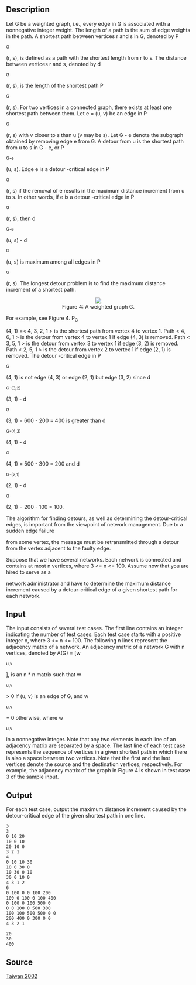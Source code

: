 <h2>Description</h2><p>Let G be a weighted graph, i.e., every edge in G is associated with a nonnegative integer weight. The length of a path is the sum of edge weights in the path. A shortest path between vertices r and s in G, denoted by P</p><sub>G</sub><p>(r, s), is defined as a path with the shortest length from r to s. The distance between vertices r and s, denoted by d</p><sub>G</sub><p>(r, s), is the length of the shortest path P</p><sub>G</sub><p>(r, s). For two vertices in a connected graph, there exists at least one shortest path between them. Let e = (u, v) be an edge in P</p><sub>G</sub><p>(r, s) with v closer to s than u (v may be s). Let G - e denote the subgraph obtained by removing edge e from G. A detour from u is the shortest path from u to s in G - e, or P</p><sub>G-e</sub><p>(u, s). Edge e is a detour -critical edge in P</p><sub>G</sub><p>(r, s) if the removal of e results in the maximum distance increment from u to s. In other words, if e is a detour -critical edge in P</p><sub>G</sub><p>(r, s), then d</p><sub>G-e</sub><p>(u, s) - d</p><sub>G</sub><p>(u, s) is maximum among all edges in P</p><sub>G</sub><p>(r, s). The longest detour problem is to find the maximum distance increment of a shortest path.
</p>

<center><img src="images/1340_1.jpg">
<br>Figure 4: A weighted graph G.</center><p>
</p>
For example, see Figure 4. P<sub>G</sub><p>(4, 1) =&lt; 4, 3, 2, 1 &gt; is the shortest path from vertex 4 to vertex 1. Path &lt; 4, 6, 1 &gt; is the detour from vertex 4 to vertex 1 if edge (4, 3) is removed. Path &lt; 3, 5, 1 &gt; is the detour from vertex 3 to vertex 1 if edge (3, 2) is removed. Path &lt; 2, 5, 1 &gt; is the detour from vertex 2 to vertex 1 if edge (2, 1) is removed. The detour -critical edge in P</p><sub>G</sub><p>(4, 1) is not edge (4, 3) or edge (2, 1) but edge (3, 2) since d</p><sub>G-(3,2)</sub><p>(3, 1) - d</p><sub>G</sub><p>(3, 1) = 600 - 200 = 400 is greater than d</p><sub>G-(4,3)</sub><p>(4, 1) - d</p><sub>G</sub><p>(4, 1) = 500 - 300 = 200 and d</p><sub>G-(2,1)</sub><p>(2, 1) - d</p><sub>G</sub><p>(2, 1) = 200 - 100 = 100.
</p>
The algorithm for finding detours, as well as determining the detour-critical edges, is important from the viewpoint of network management. Due to a sudden edge failure

from some vertex, the message must be retransmitted through a detour from the vertex adjacent to the faulty edge.

Suppose that we have several networks. Each network is connected and contains at most n vertices, where 3 &lt;= n &lt;= 100. Assume now that you are hired to serve as a

network administrator and have to determine the maximum distance increment caused by a detour-critical edge of a given shortest path for each network.
<h2>Input</h2><p>The input consists of several test cases. The first line contains an integer indicating the number of test cases. Each test case starts with a positive integer n, where 3 &lt;= n &lt;= 100. The following n lines represent the adjacency matrix of a network. An adjacency matrix of a network G with n vertices, denoted by A(G) = [w</p><sub>u,v</sub><p>], is an n * n matrix such that w</p><sub>u,v</sub><p> &gt; 0 if (u, v) is an edge of G, and w</p><sub>u,v</sub><p>= 0 otherwise, where w</p><sub>u,v</sub><p> in a nonnegative integer. Note that any two elements in each line of an adjacency matrix are separated by a space. The last line of each test case represents the sequence of vertices in a given shortest path in which there is also a space between two vertices. Note that the first and the last vertices denote the source and the destination vertices, respectively. For example, the adjacency matrix of the graph in Figure 4 is shown in test case 3 of the sample input.</p><h2>Output</h2><p>For each test case, output the maximum distance increment caused by the detour-critical edge of the given shortest path in one line.</p><pre><code class="language-input1">3
3
0 10 20
10 0 10
20 10 0
3 2 1
4
0 10 10 30
10 0 30 0
10 30 0 10
30 0 10 0
4 3 1 2
6
0 100 0 0 100 200
100 0 100 0 100 400
0 100 0 100 500 0
0 0 100 0 500 300
100 100 500 500 0 0
200 400 0 300 0 0
4 3 2 1</code></pre><pre><code class="language-output1">20
30
400</code></pre><h2>Source</h2><a href="searchproblem?field=source&amp;key=Taiwan+2002">Taiwan 2002</a>